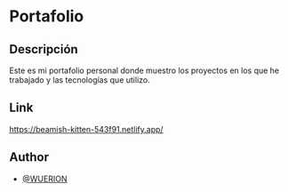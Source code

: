 # Portafolio

## Descripción

Este es mi portafolio personal donde muestro los proyectos en los que he trabajado y las tecnologías que utilizo.

## Link

https://beamish-kitten-543f91.netlify.app/

## Author

- [@WUERION](https://github.com/WUERION)


